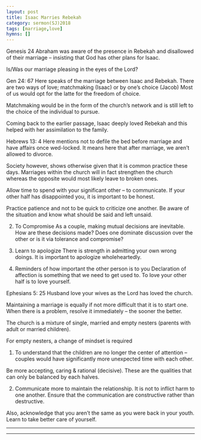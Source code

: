 ```yaml
---
layout: post
title: Isaac Marries Rebekah
category: sermon(SJ)2018
tags: [marriage,love]
hymns: []
---
```

Genesis 24
Abraham was aware of the presence in Rebekah and disallowed of their marriage – insisting that God has other plans for Isaac.

Is/Was our marriage pleasing in the eyes of the Lord?

Gen 24: 67
Here speaks of the marriage between Isaac and Rebekah.
There are two ways of love; matchmaking (Isaac) or by one’s choice (Jacob)
Most of us would opt for the latte for the freedom of choice.

Matchmaking would be in the form of the church’s network and is still left to the choice of the individual to pursue.

Coming back to the earlier passage, Isaac deeply loved Rebekah and this helped with her assimilation to the family.

Hebrews 13: 4
Here mentions not to defile the bed before marriage and have affairs once wed-locked. It means here that after marriage, we aren’t allowed to divorce.

Society however, shows otherwise given that it is common practice these days. 
Marriages within the church will in fact strengthen the church whereas the opposite would most likely leave to broken ones.

Allow time to spend with your significant other – to communicate. If your other half has disappointed you, it is important to be honest. 

Practice patience and not to be quick to criticize one another. Be aware of the situation and know what should be said and left unsaid.

2) To Compromise
As a couple, making mutual decisions are inevitable. How are these decisions made? Does one dominate discussion over the other or is it via tolerance and compromise?

3) Learn to apologize
There is strength in admitting your own wrong doings. It is important to apologize wholeheartedly.

4) Reminders of how important the other person is to you
Declaration of affection is something that we need to get used to. To love your other half is to love yourself.

Ephesians 5: 25
Husband love your wives as the Lord has loved the church.

Maintaining a marriage is equally if not more difficult that it is to start one. When there is a problem, resolve it immediately – the sooner the better.

The church is a mixture of single, married and empty nesters (parents with adult or married children). 

For empty nesters, a change of mindset is required
1)	To understand that the children are no longer the center of attention – couples would have significantly more unexpected time with each other.

Be more accepting, caring & rational (decisive). These are the qualities that can only be balanced by each halves. 

2)	Communicate more to maintain the relationship.
 It is not to inflict harm to one another. Ensure that the communication are constructive rather than destructive.

Also, acknowledge that you aren’t the same as you were back in your youth. Learn to take better care of yourself. 


----
****
